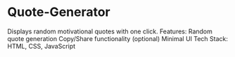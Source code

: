 # Quote-Generator
Displays random motivational quotes with one click.  Features:  Random quote generation  Copy/Share functionality (optional)  Minimal UI  Tech Stack: HTML, CSS, JavaScript

